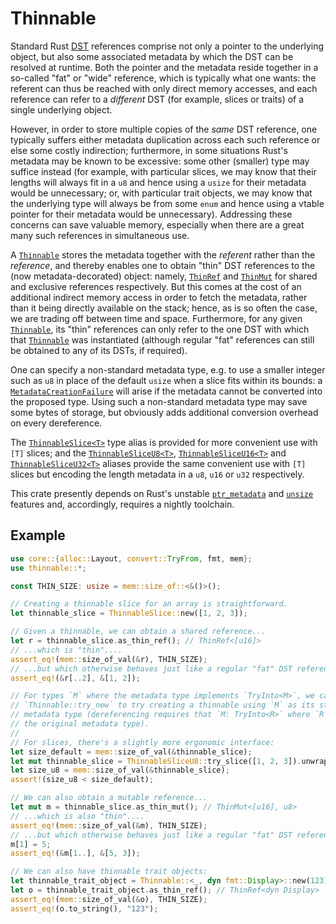 # Thinnable

Standard Rust [DST] references comprise not only a pointer to the underlying
object, but also some associated metadata by which the DST can be resolved
at runtime. Both the pointer and the metadata reside together in a so-called
"fat" or "wide" reference, which is typically what one wants: the referent
can thus be reached with only direct memory accesses, and each reference can
refer to a *different* DST (for example, slices or traits) of a single
underlying object.

However, in order to store multiple copies of the *same* DST reference, one
typically suffers either metadata duplication across each such reference or
else some costly indirection; furthermore, in some situations Rust's
metadata may be known to be excessive: some other (smaller) type may suffice
instead (for example, with particular slices, we may know that their lengths
will always fit in a `u8` and hence using a `usize` for their metadata would
be unnecessary; or, with particular trait objects, we may know that the
underlying type will always be from some `enum` and hence using a vtable
pointer for their metadata would be unnecessary). Addressing these concerns
can save valuable memory, especially when there are a great many such
references in simultaneous use.

A [`Thinnable`] stores the metadata together with the *referent* rather than
the *reference*, and thereby enables one to obtain "thin" DST references to
the (now metadata-decorated) object: namely, [`ThinRef`] and [`ThinMut`] for
shared and exclusive references respectively. But this comes at the cost of
an additional indirect memory access in order to fetch the metadata, rather
than it being directly available on the stack; hence, as is so often the
case, we are trading off between time and space.  Furthermore, for any given
[`Thinnable`], its "thin" references can only refer to the one DST with
which that [`Thinnable`] was instantiated (although regular "fat" references
can still be obtained to any of its DSTs, if required).

One can specify a non-standard metadata type, e.g. to use a smaller integer
such as `u8` in place of the default `usize` when a slice fits within its
bounds: a [`MetadataCreationFailure`] will arise if the metadata cannot be
converted into the proposed type.  Using such a non-standard metadata type
may save some bytes of storage, but obviously adds additional conversion
overhead on every dereference.

The [`ThinnableSlice<T>`] type alias is provided for more convenient use
with `[T]` slices; and the [`ThinnableSliceU8<T>`], [`ThinnableSliceU16<T>`]
and [`ThinnableSliceU32<T>`] aliases provide the same convenient use with
`[T]` slices but encoding the length metadata in a `u8`, `u16` or `u32`
respectively.

This crate presently depends on Rust's unstable [`ptr_metadata`] and
[`unsize`] features and, accordingly, requires a nightly toolchain.

## Example
```rust
use core::{alloc::Layout, convert::TryFrom, fmt, mem};
use thinnable::*;

const THIN_SIZE: usize = mem::size_of::<&()>();

// Creating a thinnable slice for an array is straightforward.
let thinnable_slice = ThinnableSlice::new([1, 2, 3]);

// Given a thinnable, we can obtain a shared reference...
let r = thinnable_slice.as_thin_ref(); // ThinRef<[u16]>
// ...which is "thin"....
assert_eq!(mem::size_of_val(&r), THIN_SIZE);
// ...but which otherwise behaves just like a regular "fat" DST reference
assert_eq!(&r[..2], &[1, 2]);

// For types `M` where the metadata type implements `TryInto<M>`, we can use
// `Thinnable::try_new` to try creating a thinnable using `M` as its stored
// metadata type (dereferencing requires that `M: TryInto<R>` where `R` is
// the original metadata type).
//
// For slices, there's a slightly more ergonomic interface:
let size_default = mem::size_of_val(&thinnable_slice);
let mut thinnable_slice = ThinnableSliceU8::try_slice([1, 2, 3]).unwrap();
let size_u8 = mem::size_of_val(&thinnable_slice);
assert!(size_u8 < size_default);

// We can also obtain a mutable reference...
let mut m = thinnable_slice.as_thin_mut(); // ThinMut<[u16], u8>
// ...which is also "thin"....
assert_eq!(mem::size_of_val(&m), THIN_SIZE);
// ...but which otherwise behaves just like a regular "fat" DST reference.
m[1] = 5;
assert_eq!(&m[1..], &[5, 3]);

// We can also have thinnable trait objects:
let thinnable_trait_object = Thinnable::<_, dyn fmt::Display>::new(123);
let o = thinnable_trait_object.as_thin_ref(); // ThinRef<dyn Display>
assert_eq!(mem::size_of_val(&o), THIN_SIZE);
assert_eq!(o.to_string(), "123");
```

[DST]: https://doc.rust-lang.org/book/ch19-04-advanced-types.html#dynamically-sized-types-and-the-sized-trait
[`ptr_metadata`]: https://doc.rust-lang.org/nightly/unstable-book/library-features/ptr-metadata.html
[`unsize`]: https://doc.rust-lang.org/nightly/unstable-book/library-features/unsize.html

[`Thinnable`]: https://docs.rs/thinnable/latest/thinnable/struct.Thinnable.html
[`ThinRef`]: https://docs.rs/thinnable/latest/thinnable/struct.ThinRef.html
[`ThinMut`]: https://docs.rs/thinnable/latest/thinnable/struct.ThinMut.html
[`MetadataCreationFailure`]: https://docs.rs/thinnable/latest/thinnable/type.MetadataCreationFailure.html
[`ThinnableSlice<T>`]: https://docs.rs/thinnable/latest/thinnable/type.ThinnableSlice.html
[`ThinnableSliceU8<T>`]: https://docs.rs/thinnable/latest/thinnable/type.ThinnableSliceU8.html
[`ThinnableSliceU16<T>`]: https://docs.rs/thinnable/latest/thinnable/type.ThinnableSliceU16.html
[`ThinnableSliceU32<T>`]: https://docs.rs/thinnable/latest/thinnable/type.ThinnableSliceU32.html